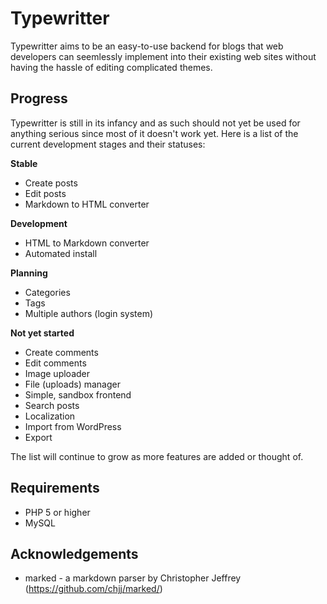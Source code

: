 Typewritter
===========

Typewritter aims to be an easy-to-use backend for blogs that web developers can seemlessly implement into their existing web sites without having the hassle of editing complicated themes.


Progress
------------

Typewritter is still in its infancy and as such should not yet be used for anything serious since most of it doesn't work yet. Here is a list of the current development stages and their statuses:

**Stable**
- Create posts
- Edit posts
- Markdown to HTML converter

**Development**
- HTML to Markdown converter
- Automated install

**Planning**
- Categories
- Tags
- Multiple authors (login system)

**Not yet started**
- Create comments
- Edit comments
- Image uploader
- File (uploads) manager
- Simple, sandbox frontend
- Search posts
- Localization
- Import from WordPress
- Export

The list will continue to grow as more features are added or thought of.

Requirements
------------

- PHP 5 or higher
- MySQL

Acknowledgements
------------

- marked - a markdown parser by Christopher Jeffrey (https://github.com/chjj/marked/)
